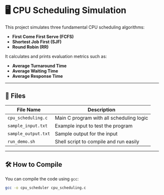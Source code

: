 # 🖥️ CPU Scheduling Simulation

This project simulates three fundamental CPU scheduling algorithms:

- **First Come First Serve (FCFS)**
- **Shortest Job First (SJF)**
- **Round Robin (RR)**

It calculates and prints evaluation metrics such as:

- **Average Turnaround Time**
- **Average Waiting Time**
- **Average Response Time**

---

## 📂 Files

| File Name         | Description                              |
|------------------|------------------------------------------|
| `cpu_scheduling.c` | Main C program with all scheduling logic |
| `sample_input.txt`| Example input to test the program        |
| `sample_output.txt`| Sample output for the input              |
| `run_demo.sh`     | Shell script to compile and run easily   |

---

## 🛠️ How to Compile

You can compile the code using `gcc`:

```bash
gcc -o cpu_scheduler cpu_scheduling.c
